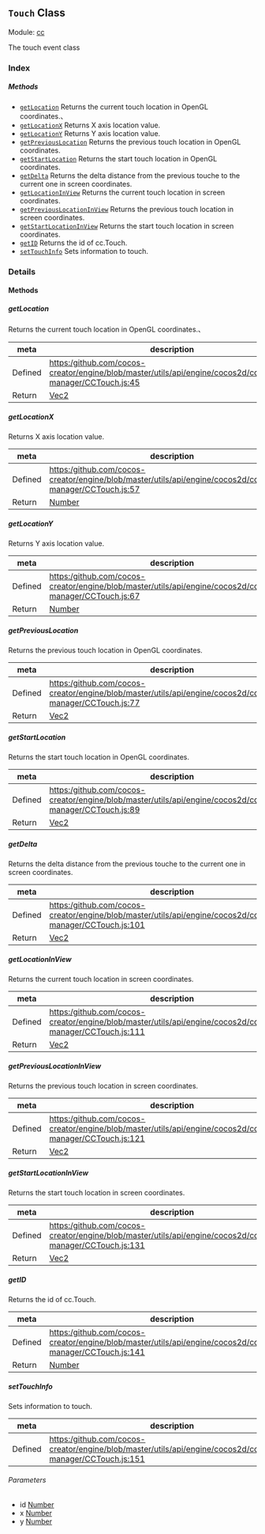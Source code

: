 ## `Touch` Class



Module: [cc](../modules/cc.md)




The touch event class

### Index



##### Methods

  - [`getLocation`](#getlocation) Returns the current touch location in OpenGL coordinates.、
  - [`getLocationX`](#getlocationx) Returns X axis location value.
  - [`getLocationY`](#getlocationy) Returns Y axis location value.
  - [`getPreviousLocation`](#getpreviouslocation) Returns the previous touch location in OpenGL coordinates.
  - [`getStartLocation`](#getstartlocation) Returns the start touch location in OpenGL coordinates.
  - [`getDelta`](#getdelta) Returns the delta distance from the previous touche to the current one in screen coordinates.
  - [`getLocationInView`](#getlocationinview) Returns the current touch location in screen coordinates.
  - [`getPreviousLocationInView`](#getpreviouslocationinview) Returns the previous touch location in screen coordinates.
  - [`getStartLocationInView`](#getstartlocationinview) Returns the start touch location in screen coordinates.
  - [`getID`](#getid) Returns the id of cc.Touch.
  - [`setTouchInfo`](#settouchinfo) Sets information to touch.



### Details




<!-- Method Block -->
#### Methods


##### getLocation

Returns the current touch location in OpenGL coordinates.、

| meta | description |
|------|-------------|
| Defined | [https:/github.com/cocos-creator/engine/blob/master/utils/api/engine/cocos2d/core/event-manager/CCTouch.js:45](https:/github.com/cocos-creator/engine/blob/master/utils/api/engine/cocos2d/core/event-manager/CCTouch.js#L45) |
| Return 		 | <a href="../classes/Vec2.html" class="crosslink">Vec2</a> 



##### getLocationX

Returns X axis location value.

| meta | description |
|------|-------------|
| Defined | [https:/github.com/cocos-creator/engine/blob/master/utils/api/engine/cocos2d/core/event-manager/CCTouch.js:57](https:/github.com/cocos-creator/engine/blob/master/utils/api/engine/cocos2d/core/event-manager/CCTouch.js#L57) |
| Return 		 | <a href="https://developer.mozilla.org/en/JavaScript/Reference/Global_Objects/Number" class="crosslink external" target="_blank">Number</a> 



##### getLocationY

Returns Y axis location value.

| meta | description |
|------|-------------|
| Defined | [https:/github.com/cocos-creator/engine/blob/master/utils/api/engine/cocos2d/core/event-manager/CCTouch.js:67](https:/github.com/cocos-creator/engine/blob/master/utils/api/engine/cocos2d/core/event-manager/CCTouch.js#L67) |
| Return 		 | <a href="https://developer.mozilla.org/en/JavaScript/Reference/Global_Objects/Number" class="crosslink external" target="_blank">Number</a> 



##### getPreviousLocation

Returns the previous touch location in OpenGL coordinates.

| meta | description |
|------|-------------|
| Defined | [https:/github.com/cocos-creator/engine/blob/master/utils/api/engine/cocos2d/core/event-manager/CCTouch.js:77](https:/github.com/cocos-creator/engine/blob/master/utils/api/engine/cocos2d/core/event-manager/CCTouch.js#L77) |
| Return 		 | <a href="../classes/Vec2.html" class="crosslink">Vec2</a> 



##### getStartLocation

Returns the start touch location in OpenGL coordinates.

| meta | description |
|------|-------------|
| Defined | [https:/github.com/cocos-creator/engine/blob/master/utils/api/engine/cocos2d/core/event-manager/CCTouch.js:89](https:/github.com/cocos-creator/engine/blob/master/utils/api/engine/cocos2d/core/event-manager/CCTouch.js#L89) |
| Return 		 | <a href="../classes/Vec2.html" class="crosslink">Vec2</a> 



##### getDelta

Returns the delta distance from the previous touche to the current one in screen coordinates.

| meta | description |
|------|-------------|
| Defined | [https:/github.com/cocos-creator/engine/blob/master/utils/api/engine/cocos2d/core/event-manager/CCTouch.js:101](https:/github.com/cocos-creator/engine/blob/master/utils/api/engine/cocos2d/core/event-manager/CCTouch.js#L101) |
| Return 		 | <a href="../classes/Vec2.html" class="crosslink">Vec2</a> 



##### getLocationInView

Returns the current touch location in screen coordinates.

| meta | description |
|------|-------------|
| Defined | [https:/github.com/cocos-creator/engine/blob/master/utils/api/engine/cocos2d/core/event-manager/CCTouch.js:111](https:/github.com/cocos-creator/engine/blob/master/utils/api/engine/cocos2d/core/event-manager/CCTouch.js#L111) |
| Return 		 | <a href="../classes/Vec2.html" class="crosslink">Vec2</a> 



##### getPreviousLocationInView

Returns the previous touch location in screen coordinates.

| meta | description |
|------|-------------|
| Defined | [https:/github.com/cocos-creator/engine/blob/master/utils/api/engine/cocos2d/core/event-manager/CCTouch.js:121](https:/github.com/cocos-creator/engine/blob/master/utils/api/engine/cocos2d/core/event-manager/CCTouch.js#L121) |
| Return 		 | <a href="../classes/Vec2.html" class="crosslink">Vec2</a> 



##### getStartLocationInView

Returns the start touch location in screen coordinates.

| meta | description |
|------|-------------|
| Defined | [https:/github.com/cocos-creator/engine/blob/master/utils/api/engine/cocos2d/core/event-manager/CCTouch.js:131](https:/github.com/cocos-creator/engine/blob/master/utils/api/engine/cocos2d/core/event-manager/CCTouch.js#L131) |
| Return 		 | <a href="../classes/Vec2.html" class="crosslink">Vec2</a> 



##### getID

Returns the id of cc.Touch.

| meta | description |
|------|-------------|
| Defined | [https:/github.com/cocos-creator/engine/blob/master/utils/api/engine/cocos2d/core/event-manager/CCTouch.js:141](https:/github.com/cocos-creator/engine/blob/master/utils/api/engine/cocos2d/core/event-manager/CCTouch.js#L141) |
| Return 		 | <a href="https://developer.mozilla.org/en/JavaScript/Reference/Global_Objects/Number" class="crosslink external" target="_blank">Number</a> 



##### setTouchInfo

Sets information to touch.

| meta | description |
|------|-------------|
| Defined | [https:/github.com/cocos-creator/engine/blob/master/utils/api/engine/cocos2d/core/event-manager/CCTouch.js:151](https:/github.com/cocos-creator/engine/blob/master/utils/api/engine/cocos2d/core/event-manager/CCTouch.js#L151) |

###### Parameters
- id <a href="https://developer.mozilla.org/en/JavaScript/Reference/Global_Objects/Number" class="crosslink external" target="_blank">Number</a> 
- x <a href="https://developer.mozilla.org/en/JavaScript/Reference/Global_Objects/Number" class="crosslink external" target="_blank">Number</a> 
- y <a href="https://developer.mozilla.org/en/JavaScript/Reference/Global_Objects/Number" class="crosslink external" target="_blank">Number</a> 



